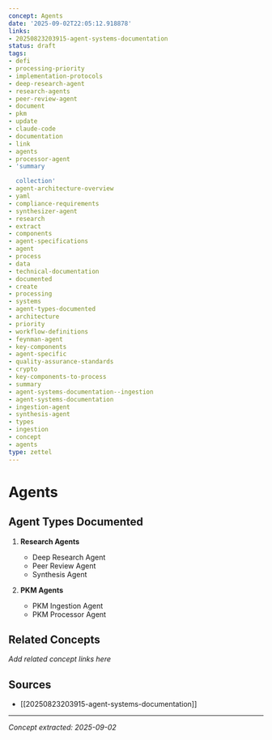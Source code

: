 ```yaml
---
concept: Agents
date: '2025-09-02T22:05:12.918878'
links:
- 20250823203915-agent-systems-documentation
status: draft
tags:
- defi
- processing-priority
- implementation-protocols
- deep-research-agent
- research-agents
- peer-review-agent
- document
- pkm
- update
- claude-code
- documentation
- link
- agents
- processor-agent
- 'summary

  collection'
- agent-architecture-overview
- yaml
- compliance-requirements
- synthesizer-agent
- research
- extract
- components
- agent-specifications
- agent
- process
- data
- technical-documentation
- documented
- create
- processing
- systems
- agent-types-documented
- architecture
- priority
- workflow-definitions
- feynman-agent
- key-components
- agent-specific
- quality-assurance-standards
- crypto
- key-components-to-process
- summary
- agent-systems-documentation--ingestion
- agent-systems-documentation
- ingestion-agent
- synthesis-agent
- types
- ingestion
- concept
- agents
type: zettel
---
```


# Agents

## Agent Types Documented
1. **Research Agents**
   - Deep Research Agent
   - Peer Review Agent
   - Synthesis Agent
   
2. **PKM Agents**
   - PKM Ingestion Agent
   - PKM Processor Agent

## Related Concepts

*Add related concept links here*

## Sources

- [[20250823203915-agent-systems-documentation]]

---
*Concept extracted: 2025-09-02*
